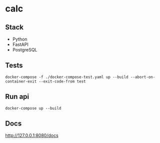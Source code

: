 # calc
## Stack

- Python
- FastAPI
- PostgreSQL

## Tests
```docker-compose -f ./docker-compose-test.yaml up --build --abort-on-container-exit --exit-code-from test```

## Run api
`docker-compose up --build`

## Docs
http://127.0.0.1:8080/docs

